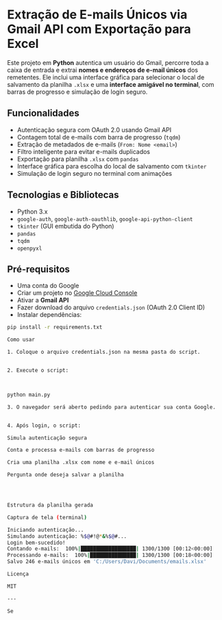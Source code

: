 # Extração de E-mails Únicos via Gmail API com Exportação para Excel

Este projeto em **Python** autentica um usuário do Gmail, percorre toda a caixa de entrada e extrai **nomes e endereços de e-mail únicos** dos remetentes. Ele inclui uma interface gráfica para selecionar o local de salvamento da planilha `.xlsx` e uma **interface amigável no terminal**, com barras de progresso e simulação de login seguro.

## Funcionalidades

- Autenticação segura com OAuth 2.0 usando Gmail API
- Contagem total de e-mails com barra de progresso (`tqdm`)
- Extração de metadados de e-mails (`From: Nome <email>`)
- Filtro inteligente para evitar e-mails duplicados
- Exportação para planilha `.xlsx` com `pandas`
- Interface gráfica para escolha do local de salvamento com `tkinter`
- Simulação de login seguro no terminal com animações

## Tecnologias e Bibliotecas

- Python 3.x
- `google-auth`, `google-auth-oauthlib`, `google-api-python-client`
- `tkinter` (GUI embutida do Python)
- `pandas`
- `tqdm`
- `openpyxl`

## Pré-requisitos

- Uma conta do Google
- Criar um projeto no [Google Cloud Console](https://console.cloud.google.com/)
- Ativar a **Gmail API**
- Fazer download do arquivo `credentials.json` (OAuth 2.0 Client ID)
- Instalar dependências:

```bash
pip install -r requirements.txt

Como usar

1. Coloque o arquivo credentials.json na mesma pasta do script.


2. Execute o script:



python main.py

3. O navegador será aberto pedindo para autenticar sua conta Google.


4. Após login, o script:

Simula autenticação segura

Conta e processa e-mails com barras de progresso

Cria uma planilha .xlsx com nome e e-mail únicos

Pergunta onde deseja salvar a planilha




Estrutura da planilha gerada

Captura de tela (terminal)

Iniciando autenticação...
Simulando autenticação: %$@#!@*&%$@#...
Login bem-sucedido!
Contando e-mails:  100%|██████████████████| 1300/1300 [00:12<00:00]
Processando e-mails:  100%|███████████████| 1300/1300 [00:18<00:00]
Salvo 246 e-mails únicos em 'C:/Users/Davi/Documents/emails.xlsx'

Licença

MIT

---

Se

